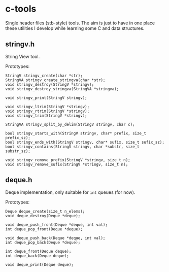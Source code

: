 # c-tools
Single header files (stb-style) tools. The aim is just to have in one place these utilities I develop while learning some C and data structures.

## stringv.h
String View tool.

Prototypes:
```
StringV stringv_create(char *str);
StringVA stringv_create_stringva(char *str);
void stringv_destroy(StringV *stringv);
void stringv_destroy_stringva(StringVA *stringva);

void stringv_print(StringV stringv);

void stringv_ltrim(StringV *stringv);
void stringv_rtrim(StringV *stringv);
void stringv_trim(StringV *stringv);

StringVA stringv_split_by_delim(StringV stringv, char c);

bool stringv_starts_with(StringV stringv, char* prefix, size_t prefix_sz);
bool stringv_ends_with(StringV stringv, char* sufix, size_t sufix_sz);
bool stringv_contains(StringV stringv, char *substr, size_t substr_sz);

void stringv_remove_prefix(StringV *stringv, size_t n);
void stringv_remove_sufix(StringV *stringv, size_t n);
```

## deque.h
Deque implementation, only suitable for `int` queues (for now).

Prototypes:
```
Deque deque_create(size_t n_elems);
void deque_destroy(Deque *deque);

void deque_push_front(Deque *deque, int val);
int deque_pop_front(Deque *deque);

void deque_push_back(Deque *deque, int val);
int deque_pop_back(Deque *deque);

int deque_front(Deque deque);
int deque_back(Deque deque);

void deque_print(Deque deque);
```
